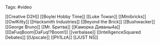 Tags: #video

[[Creative D2H]]
[[Boylei Hobby Time]]
[[Luke Towan]]
[[Minibricks]]
[[OwlKitty]]
[[Hacksmith Industries]]
[[Beyond the Brick]]
[[Bushwacker]]
[[George Bruno]]
[[Mr. Бритва]]
[[Каморка Диваны4а]]
[[DaFuqBoom|DaFuq!?Boom!]]
[[verbalase]]
[[IntelligenceSquared Debates]]
[[Upscale]]
[[Ph1LzA]]
[[JUST NS]]